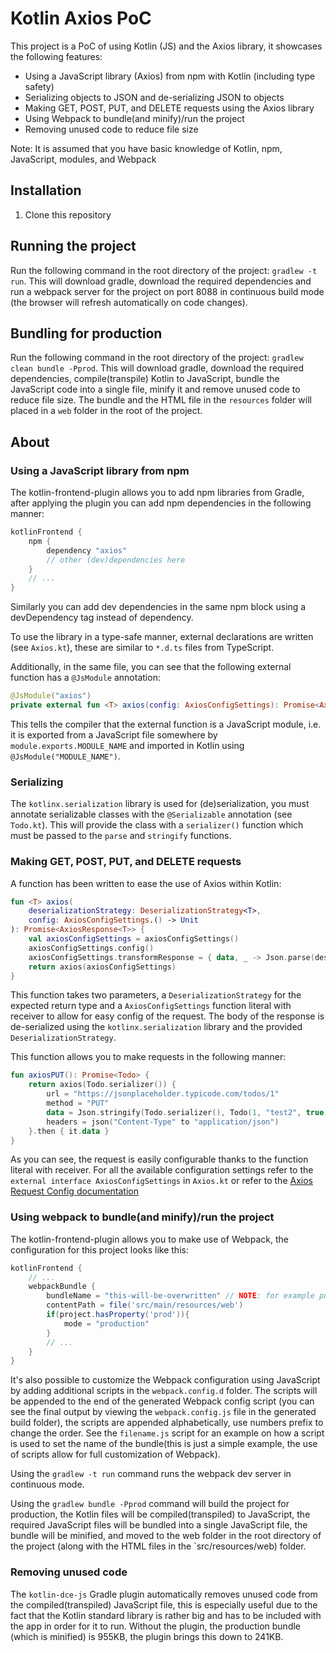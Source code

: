  # Kotlin Axios PoC
This project is a PoC of using Kotlin (JS) and the Axios library, it showcases the following features:
* Using a JavaScript library (Axios) from npm with Kotlin (including type safety)
* Serializing objects to JSON and de-serializing JSON to objects
* Making GET, POST, PUT, and DELETE requests using the Axios library
* Using Webpack to bundle(and minify)/run the project
* Removing unused code to reduce file size
 
Note: It is assumed that you have basic knowledge of Kotlin, npm, JavaScript, modules, and Webpack
 
## Installation
1. Clone this repository

## Running the project
Run the following command in the root directory of the project: `gradlew -t run`. 
This will download gradle, download the required dependencies and run a webpack server for the project on port 8088 in continuous build mode (the browser will refresh automatically on code changes).

## Bundling for production
Run the following command in the root directory of the project: `gradlew clean bundle -Pprod`. 
This will download gradle, download the required dependencies, compile(transpile) Kotlin to JavaScript, bundle the JavaScript code into a single file, minify it and remove unused code to reduce file size.
The bundle and the HTML file in the `resources` folder will placed in a `web` folder in the root of the project.

## About

### Using a JavaScript library from npm
The kotlin-frontend-plugin allows you to add npm libraries from Gradle, after applying the plugin you can add npm dependencies in the following manner:
```groovy
kotlinFrontend {
    npm {
        dependency "axios"
        // other (dev)dependencies here 
    }
    // ...
}
```
Similarly you can add dev dependencies in the same npm block using a devDependency tag instead of dependency.

To use the library in a type-safe manner, external declarations are written (see `Axios.kt`), these are similar to `*.d.ts` files from TypeScript.

Additionally, in the same file, you can see that the following external function has a `@JsModule` annotation:
```kotlin
@JsModule("axios")
private external fun <T> axios(config: AxiosConfigSettings): Promise<AxiosResponse<T>>
```
This tells the compiler that the external function is a JavaScript module, i.e. it is exported from a JavaScript file somewhere by `module.exports.MODULE_NAME` and imported in Kotlin using `@JsModule("MODULE_NAME")`.

### Serializing
The `kotlinx.serialization` library is used for (de)serialization, 
you must annotate serializable classes with the `@Serializable` annotation (see `Todo.kt`).
This will provide the class with a `serializer()` function which must be passed to the `parse` and `stringify` functions.

### Making GET, POST, PUT, and DELETE requests
A function has been written to ease the use of Axios within Kotlin:
```kotlin
fun <T> axios(
    deserializationStrategy: DeserializationStrategy<T>,
    config: AxiosConfigSettings.() -> Unit
): Promise<AxiosResponse<T>> {
    val axiosConfigSettings = axiosConfigSettings()
    axiosConfigSettings.config()
    axiosConfigSettings.transformResponse = { data, _ -> Json.parse(deserializationStrategy, data as String) }
    return axios(axiosConfigSettings)
}
```
This function takes two parameters, a `DeserializationStrategy` for the expected return type and a `AxiosConfigSettings` function literal with receiver to allow for easy config of the request.
The body of the response is de-serialized using the `kotlinx.serialization` library and the provided `DeserializationStrategy`.

This function allows you to make requests in the following manner:
```kotlin
fun axiosPUT(): Promise<Todo> {
    return axios(Todo.serializer()) {
        url = "https://jsonplaceholder.typicode.com/todos/1"
        method = "PUT"
        data = Json.stringify(Todo.serializer(), Todo(1, "test2", true, 1))
        headers = json("Content-Type" to "application/json")
    }.then { it.data }
}
```
As you can see, the request is easily configurable thanks to the function literal with receiver. For all the available configuration settings refer to the `external interface AxiosConfigSettings` in `Axios.kt` or refer to the [Axios Request Config documentation](https://github.com/axios/axios#request-config)

### Using webpack to bundle(and minify)/run the project
The kotlin-frontend-plugin allows you to make use of Webpack, the configuration for this project looks like this:
```groovy
kotlinFrontend {
    // ...
    webpackBundle {
        bundleName = "this-will-be-overwritten" // NOTE: for example purposes this is overwritten in `webpack.config.d/filename.js`.
        contentPath = file('src/main/resources/web')
        if(project.hasProperty('prod')){
            mode = "production"
        }
        // ... 
    }
}
```
It's also possible to customize the Webpack configuration using JavaScript by adding additional scripts in the `webpack.config.d` folder. The scripts will be appended to the end of the generated Webpack config script (you can see the final output by viewing the `webpack.config.js` file in the generated build folder), the scripts are appended alphabetically, use numbers prefix to change the order.
See the `filename.js` script for an example on how a script is used to set the name of the bundle(this is just a simple example, the use of scripts allow for full customization of Webpack).

Using the `gradlew -t run` command runs the webpack dev server in continuous mode.

Using the `gradlew bundle -Pprod` command will build the project for production, the Kotlin files will be compiled(transpiled) to JavaScript, the required JavaScript files will be bundled into a single JavaScript file, the bundle will be minified, and moved to the web folder in the root directory of the project (along with the HTML files in the `src/resources/web) folder.

### Removing unused code
The `kotlin-dce-js` Gradle plugin automatically removes unused code from the compiled(transpiled) JavaScript file, this is especially useful due to the fact that the Kotlin standard library is rather big and has to be included with the app in order for it to run.
Without the plugin, the production bundle (which is minified) is 955KB, the plugin brings this down to 241KB.

